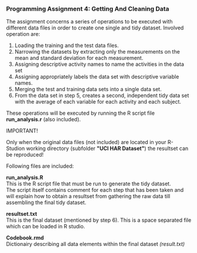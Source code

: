 ### Programming Assignment 4: Getting And Cleaning Data  
The assignment concerns a series of operations to be executed with different data files in order to create one single and tidy dataset.
Involved operation are:

1. Loading the training and the test data files.
2. Narrowing the datasets by extracting only the measurements on the mean and standard deviation for each measurement.
3. Assigning descriptive activity names to name the activities in the data set
4. Assigning appropriately labels the data set with descriptive variable names.
5. Merging the test and training data sets into a single data set. 
6. From the data set in step 5, creates a second, independent tidy data set with the average of each variable for each activity and each subject.

These operations will be executed by running the R script file **run_analysis.r** (also included).

IMPORTANT!

Only when the original data files (not included) are located in your R-Studion working directory (subfolder **"UCI HAR Dataset"**) the resultset can be reproduced!  

Following files are included:

**run_analysis.R**  
This is the R script file that must be run to generate the tidy dataset.   
The script itself contains comment for each step that has been taken and will explain how to obtain a resultset from gathering the raw data till assembling the final tidy dataset.  

**resultset.txt**  
This is the final dataset (mentioned by step 6). This is a space separated file which can be loaded in R studio.  

**Codebook.rmd**  
Dictionairy describing all data elements within the final dataset _(result.txt)_ 
